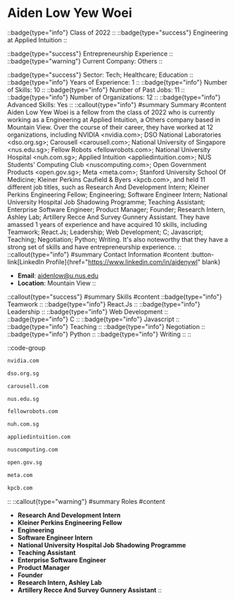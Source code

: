 # Aiden Low Yew Woei
::badge{type="info"}
Class of 2022
::
::badge{type="success"}
Engineering at Applied Intuition
::

::badge{type="success"}
Entrepreneurship Experience
::
::badge{type="warning"}
Current Company: Others
::

::badge{type="success"}
Sector: Tech; Healthcare; Education
::
::badge{type="info"}
Years of Experience: 1
::
::badge{type="info"}
Number of Skills: 10
::
::badge{type="info"}
Number of Past Jobs: 11
::
::badge{type="info"}
Number of Organizations: 12
::
::badge{type="info"}
Advanced Skills: Yes
::
::callout{type="info"}
#summary
Summary
#content
Aiden Low Yew Woei is a fellow from the class of 2022 who is currently working as a Engineering at Applied Intuition, a Others company based in Mountain View. Over the course of their career, they have worked at 12 organizations, including NVIDIA <nvidia.com>; DSO National Laboratories <dso.org.sg>; Carousell <carousell.com>; National University of Singapore <nus.edu.sg>; Fellow Robots <fellowrobots.com>; National University Hospital <nuh.com.sg>; Applied Intuition <appliedintuition.com>; NUS Students' Computing Club <nuscomputing.com>; Open Government Products <open.gov.sg>; Meta <meta.com>; Stanford University School Of Medicine; Kleiner Perkins Caufield & Byers <kpcb.com>, and held 11 different job titles, such as Research And Development Intern; Kleiner Perkins Engineering Fellow; Engineering; Software Engineer Intern; National University Hospital Job Shadowing Programme; Teaching Assistant; Enterprise Software Engineer; Product Manager; Founder; Research Intern, Ashley Lab; Artillery Recce And Survey Gunnery Assistant. They have amassed 1 years of experience and have acquired 10 skills, including Teamwork; React.Js; Leadership; Web Development; C; Javascript; Teaching; Negotiation; Python; Writing. It's also noteworthy that they have a strong set of skills and have entrepreneurship experience.
::
::callout{type="info"}
#summary
Contact Information
#content
:button-link[LinkedIn Profile]{href="https://www.linkedin.com/in/aidenywl" blank}
- **Email**: aidenlow@u.nus.edu
- **Location**: Mountain View
::

::callout{type="success"}
#summary
Skills
#content
::badge{type="info"}
Teamwork
::
::badge{type="info"}
React.Js
::
::badge{type="info"}
Leadership
::
::badge{type="info"}
Web Development
::
::badge{type="info"}
C
::
::badge{type="info"}
Javascript
::
::badge{type="info"}
Teaching
::
::badge{type="info"}
Negotiation
::
::badge{type="info"}
Python
::
::badge{type="info"}
Writing
::
::

::code-group
```bash [NVIDIA]
nvidia.com
```
```bash [DSO National Laboratories]
dso.org.sg
```
```bash [Carousell]
carousell.com
```
```bash [National University of Singapore]
nus.edu.sg
```
```bash [Fellow Robots]
fellowrobots.com
```
```bash [National University Hospital]
nuh.com.sg
```
```bash [Applied Intuition]
appliedintuition.com
```
```bash [NUS Students' Computing Club]
nuscomputing.com
```
```bash [Open Government Products]
open.gov.sg
```
```bash [Meta]
meta.com
```
```bash [Kleiner Perkins Caufield & Byers]
kpcb.com
```
::
::callout{type="warning"}
#summary
Roles
#content
- **Research And Development Intern**
- **Kleiner Perkins Engineering Fellow**
- **Engineering**
- **Software Engineer Intern**
- **National University Hospital Job Shadowing Programme**
- **Teaching Assistant**
- **Enterprise Software Engineer**
- **Product Manager**
- **Founder**
- **Research Intern, Ashley Lab**
- **Artillery Recce And Survey Gunnery Assistant**
::


